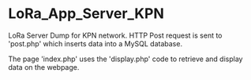 # LoRa_App_Server_KPN

LoRa Server Dump for KPN network.
HTTP Post request is sent to 'post.php' which inserts data into a MySQL database. 

The page 'index.php' uses the 'display.php' code to retrieve and display data on the webpage.

